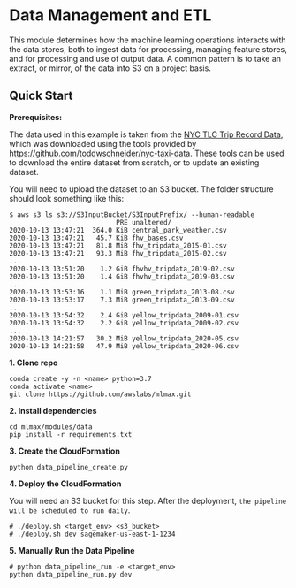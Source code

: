 # Data Management and ETL

This module determines how the machine learning operations interacts with the
data stores, both to ingest data for processing, managing feature stores, and
for processing and use of output data. A common pattern is to take an extract,
or mirror, of the data into S3 on a project basis.

## Quick Start

**Prerequisites:**

The data used in this example is taken from the [NYC TLC Trip Record Data](https://www1.nyc.gov/site/tlc/about/tlc-trip-record-data.page), which was downloaded using the tools provided by https://github.com/toddwschneider/nyc-taxi-data. These tools can be used to download the entire dataset from scratch, or to update an existing dataset.

You will need to upload the dataset to an S3 bucket. The folder structure should look something like this:

```
$ aws s3 ls s3://S3InputBucket/S3InputPrefix/ --human-readable
                           PRE unaltered/
2020-10-13 13:47:21  364.0 KiB central_park_weather.csv
2020-10-13 13:47:21   45.7 KiB fhv_bases.csv
2020-10-13 13:47:21   81.8 MiB fhv_tripdata_2015-01.csv
2020-10-13 13:47:21   93.3 MiB fhv_tripdata_2015-02.csv
...
2020-10-13 13:51:20    1.2 GiB fhvhv_tripdata_2019-02.csv
2020-10-13 13:51:20    1.4 GiB fhvhv_tripdata_2019-03.csv
...
2020-10-13 13:53:16    1.1 MiB green_tripdata_2013-08.csv
2020-10-13 13:53:17    7.3 MiB green_tripdata_2013-09.csv
...
2020-10-13 13:54:32    2.4 GiB yellow_tripdata_2009-01.csv
2020-10-13 13:54:32    2.2 GiB yellow_tripdata_2009-02.csv
...
2020-10-13 14:21:57   30.2 MiB yellow_tripdata_2020-05.csv
2020-10-13 14:21:58   47.9 MiB yellow_tripdata_2020-06.csv
```

**1. Clone repo**
```
conda create -y -n <name> python=3.7
conda activate <name>
git clone https://github.com/awslabs/mlmax.git
```

**2. Install dependencies**
```
cd mlmax/modules/data
pip install -r requirements.txt
```

**3. Create the CloudFormation**
```
python data_pipeline_create.py
```

**4. Deploy the CloudFormation**

You will need an S3 bucket for this step. After the deployment, `the pipeline will be scheduled to run daily`.

```
# ./deploy.sh <target_env> <s3_bucket>
# ./deploy.sh dev sagemaker-us-east-1-1234
```

**5. Manually Run the Data Pipeline**
```
# python data_pipeline_run -e <target_env>
python data_pipeline_run.py dev
```
